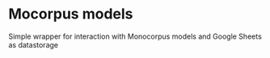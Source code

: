 # Mocorpus models

Simple wrapper for interaction with Monocorpus models and Google Sheets as datastorage